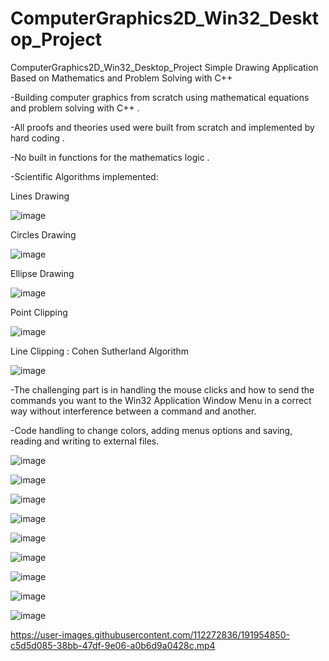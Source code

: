 # ComputerGraphics2D_Win32_Desktop_Project
ComputerGraphics2D_Win32_Desktop_Project Simple Drawing Application Based on Mathematics and Problem Solving with C++

 -Building computer graphics from scratch using mathematical equations and problem solving with C++ .
 
 -All proofs and theories used were built from scratch and implemented by hard coding .
 
 -No built in functions for the mathematics logic .
 
 -Scientific Algorithms implemented:
 
 Lines Drawing
 
 ![image](https://user-images.githubusercontent.com/112272836/214960210-a52615e4-8e5b-4fa9-853b-fefa0c9cde27.png)
 
 Circles Drawing
 
 ![image](https://user-images.githubusercontent.com/112272836/214961041-355ec10c-8e98-4bd3-8af7-30ff6a00b46f.png)

 Ellipse Drawing
 
 ![image](https://user-images.githubusercontent.com/112272836/214961492-74ea6bf3-2ebe-4789-9e3f-2d7bb1f88776.png)

 Point Clipping
 
 ![image](https://user-images.githubusercontent.com/112272836/214962114-62fd870e-161c-4e6d-9460-20b843f026f3.png)
 
 Line Clipping : Cohen Sutherland Algorithm
 
 ![image](https://user-images.githubusercontent.com/112272836/214962813-ccb7b0fb-fe82-4ae0-907b-587b46dbf3db.png)
 
 -The challenging part is in handling the mouse clicks and how to send the commands you want to the Win32 Application Window Menu in a correct way without interference between a command and another.

-Code handling to change colors, adding menus options and saving, reading and writing to external files.

![image](https://user-images.githubusercontent.com/112272836/214963041-a4d63ab6-897b-4b10-b808-bf805e68f6e2.png)

![image](https://user-images.githubusercontent.com/112272836/214963084-3d1a5754-e05b-445f-8742-eb34fd38ad25.png)

![image](https://user-images.githubusercontent.com/112272836/214963127-3a9acf94-d0c1-47d7-bb5a-82d929d4bab8.png)

![image](https://user-images.githubusercontent.com/112272836/214963161-ee69ce25-806f-4a60-adfd-a64b3652f535.png)

![image](https://user-images.githubusercontent.com/112272836/214963191-a7b646c8-453b-418d-9b33-5aa54465d806.png)

![image](https://user-images.githubusercontent.com/112272836/214963239-01cefe99-f198-48ac-b69e-e207d73db35a.png)

![image](https://user-images.githubusercontent.com/112272836/214963387-4861df2f-744b-47a0-a7b5-da6b14fe5340.png)

![image](https://user-images.githubusercontent.com/112272836/214963476-6c00ca62-5e33-47d5-bfcc-f675cc8bb647.png)

![image](https://user-images.githubusercontent.com/112272836/214963568-1dac6524-916a-415f-bf3b-c468e0785087.png)

https://user-images.githubusercontent.com/112272836/191954850-c5d5d085-38bb-47df-9e06-a0b6d9a0428c.mp4

